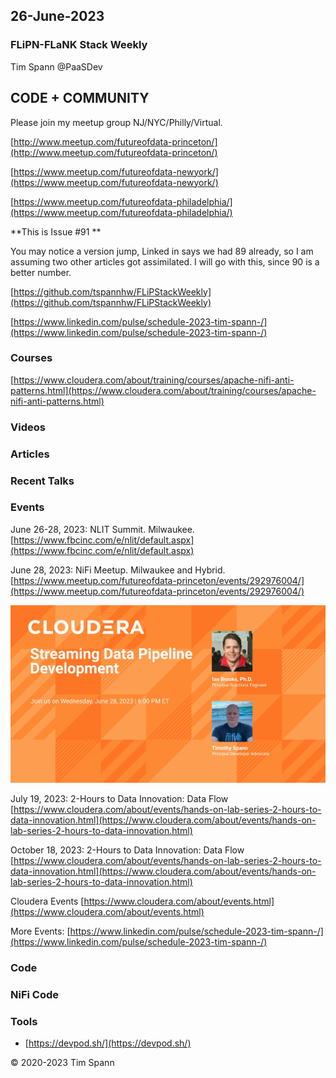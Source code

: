 ## 26-June-2023

### FLiPN-FLaNK Stack Weekly

Tim Spann @PaaSDev


## CODE + COMMUNITY


Please join my meetup group NJ/NYC/Philly/Virtual. 

[http://www.meetup.com/futureofdata-princeton/](http://www.meetup.com/futureofdata-princeton/)

[https://www.meetup.com/futureofdata-newyork/](https://www.meetup.com/futureofdata-newyork/)

[https://www.meetup.com/futureofdata-philadelphia/](https://www.meetup.com/futureofdata-philadelphia/)


**This is Issue #91 **

You may notice a version jump, Linked in says we had 89 already, so I am assuming two other articles got assimilated.   I will go with this, since 90 is a better number.

[https://github.com/tspannhw/FLiPStackWeekly](https://github.com/tspannhw/FLiPStackWeekly)

[https://www.linkedin.com/pulse/schedule-2023-tim-spann-/](https://www.linkedin.com/pulse/schedule-2023-tim-spann-/)


### Courses

[https://www.cloudera.com/about/training/courses/apache-nifi-anti-patterns.html](https://www.cloudera.com/about/training/courses/apache-nifi-anti-patterns.html)

### Videos



### Articles


### Recent Talks



### Events


June 26-28, 2023:  NLIT Summit.  Milwaukee.  
[https://www.fbcinc.com/e/nlit/default.aspx](https://www.fbcinc.com/e/nlit/default.aspx)

June 28, 2023:  NiFi Meetup.   Milwaukee and Hybrid.
[https://www.meetup.com/futureofdata-princeton/events/292976004/](https://www.meetup.com/futureofdata-princeton/events/292976004/)

![meetup](https://raw.githubusercontent.com/tspannhw/FLiPStackWeekly/main/images/junemeetup.jpg)

July 19, 2023:   2-Hours to Data Innovation:   Data Flow
[https://www.cloudera.com/about/events/hands-on-lab-series-2-hours-to-data-innovation.html](https://www.cloudera.com/about/events/hands-on-lab-series-2-hours-to-data-innovation.html)

October 18, 2023:  2-Hours to Data Innovation:   Data Flow
[https://www.cloudera.com/about/events/hands-on-lab-series-2-hours-to-data-innovation.html](https://www.cloudera.com/about/events/hands-on-lab-series-2-hours-to-data-innovation.html)

Cloudera Events
[https://www.cloudera.com/about/events.html](https://www.cloudera.com/about/events.html)

More Events:
[https://www.linkedin.com/pulse/schedule-2023-tim-spann-/](https://www.linkedin.com/pulse/schedule-2023-tim-spann-/)



### Code

### NiFi Code


### Tools

* [https://devpod.sh/](https://devpod.sh/)

&copy; 2020-2023 Tim Spann

